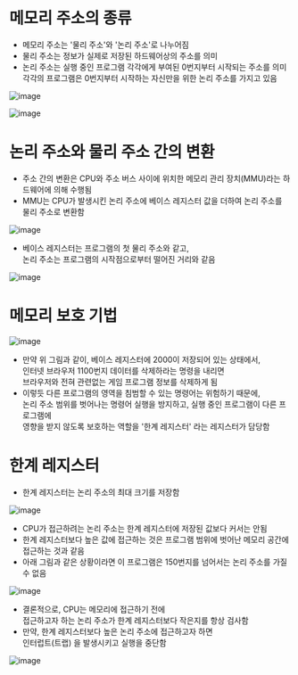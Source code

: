 # 메모리 주소의 종류
- 메모리 주소는 '물리 주소'와 '논리 주소'로 나누어짐
- 물리 주소는 정보가 실제로 저장된 하드웨어상의 주소를 의미
- 논리 주소는 실행 중인 프로그램 각각에게 부여된 0번지부터 시작되는 주소를 의미 <br>
  각각의 프로그램은 0번지부터 시작하는 자신만을 위한 논리 주소를 가지고 있음

![image](https://github.com/user-attachments/assets/add54f40-fae9-4b7c-8b4e-d59e89eca093)

![image](https://github.com/user-attachments/assets/5abbdc04-67c9-40fc-a610-11e475537bc1)

# 논리 주소와 물리 주소 간의 변환
- 주소 간의 변환은 CPU와 주소 버스 사이에 위치한 메모리 관리 장치(MMU)라는 하드웨어에 의해 수행됨
- MMU는 CPU가 발생시킨 논리 주소에 베이스 레지스터 값을 더하여 논리 주소를 물리 주소로 변환함

![image](https://github.com/user-attachments/assets/b55e7440-358d-4705-906c-1591619c483e)

- 베이스 레지스터는 프로그램의 첫 물리 주소와 같고, <br>
  논리 주소는 프로그램의 시작점으로부터 떨어진 거리와 같음

![image](https://github.com/user-attachments/assets/3ff4d20a-ef38-4864-a562-12f5d9bd38dd)

# 메모리 보호 기법
![image](https://github.com/user-attachments/assets/4856b21f-d3a5-43f2-b3da-4aa28be2ee27)

- 만약 위 그림과 같이, 베이스 레지스터에 2000이 저장되어 있는 상태에서, <br>
  인터넷 브라우저 1100번지 데이터를 삭제하라는 명령을 내리면 <br>
  브라우저와 전혀 관련없는 게임 프로그램 정보를 삭제하게 됨
- 이렇듯 다른 프로그램의 영역을 침범할 수 있는 명령어는 위험하기 때문에, <br>
  논리 주소 범위를 벗어나는 명령어 실행을 방지하고, 실행 중인 프로그램이 다른 프로그램에 <br>
  영향을 받지 않도록 보호하는 역할을 '한계 레지스터' 라는 레지스터가 담당함

# 한계 레지스터
- 한계 레지스터는 논리 주소의 최대 크기를 저장함

![image](https://github.com/user-attachments/assets/23c54de0-e51a-476f-a55d-b01a2760ebe4)

- CPU가 접근하려는 논리 주소는 한계 레지스터에 저장된 값보다 커서는 안됨
- 한계 레지스터보다 높은 값에 접근하는 것은 프로그램 범위에 벗어난 메모리 공간에 접근하는 것과 같음
- 아래 그림과 같은 상황이라면 이 프로그램은 150번지를 넘어서는 논리 주소를 가질 수 없음

![image](https://github.com/user-attachments/assets/65cfd4a4-95fd-4811-8ded-b937db8503c7)
  
- 결론적으로, CPU는 메모리에 접근하기 전에 <br>
  접근하고자 하는 논리 주소가 한계 레지스터보다 작은지를 항상 검사함 
- 만약, 한계 레지스터보다 높은 논리 주소에 접근하고자 하면 <br>
  인터럽트(트랩) 을 발생시키고 실행을 중단함

![image](https://github.com/user-attachments/assets/64bc3314-14b1-4e83-91bc-94376ca1b845)

